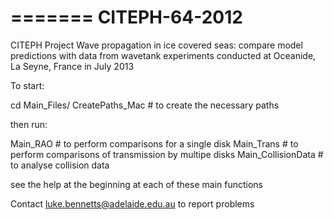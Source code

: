 =======
CITEPH-64-2012
==============

CITEPH Project Wave propagation in ice covered seas: compare model predictions with data from wavetank experiments conducted at Oceanide, La Seyne, France in July 2013

To start: 

cd Main_Files/
CreatePaths_Mac # to create the necessary paths

then run:

Main_RAO           # to perform comparisons for a single disk
Main_Trans         # to perform comparisons of transmission by multipe disks
Main_CollisionData # to analyse collision data

see the help at the beginning at each of these main functions 

Contact luke.bennetts@adelaide.edu.au to report problems
